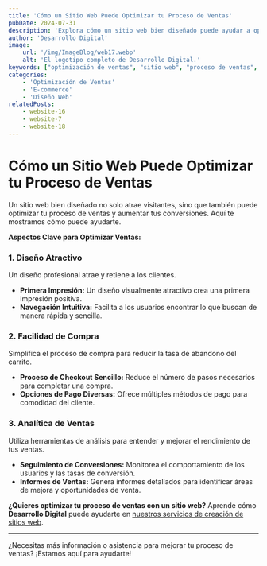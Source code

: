```yaml
---
title: 'Cómo un Sitio Web Puede Optimizar tu Proceso de Ventas'
pubDate: 2024-07-31
description: 'Explora cómo un sitio web bien diseñado puede ayudar a optimizar tu proceso de ventas y aumentar tus conversiones.'
author: 'Desarrollo Digital'
image:
    url: '/img/ImageBlog/web17.webp'
    alt: 'El logotipo completo de Desarrollo Digital.'
keywords: ["optimización de ventas", "sitio web", "proceso de ventas", "conversiones"]
categories:
    - 'Optimización de Ventas'
    - 'E-commerce'
    - 'Diseño Web'
relatedPosts: 
    - website-16
    - website-7
    - website-18
---
```


# Cómo un Sitio Web Puede Optimizar tu Proceso de Ventas

Un sitio web bien diseñado no solo atrae visitantes, sino que también puede optimizar tu proceso de ventas y aumentar tus conversiones. Aquí te mostramos cómo puede ayudarte.

**Aspectos Clave para Optimizar Ventas:**

### 1. **Diseño Atractivo**

Un diseño profesional atrae y retiene a los clientes.

- **Primera Impresión:** Un diseño visualmente atractivo crea una primera impresión positiva.
- **Navegación Intuitiva:** Facilita a los usuarios encontrar lo que buscan de manera rápida y sencilla.

### 2. **Facilidad de Compra**

Simplifica el proceso de compra para reducir la tasa de abandono del carrito.

- **Proceso de Checkout Sencillo:** Reduce el número de pasos necesarios para completar una compra.
- **Opciones de Pago Diversas:** Ofrece múltiples métodos de pago para comodidad del cliente.

### 3. **Analítica de Ventas**

Utiliza herramientas de análisis para entender y mejorar el rendimiento de tus ventas.

- **Seguimiento de Conversiones:** Monitorea el comportamiento de los usuarios y las tasas de conversión.
- **Informes de Ventas:** Genera informes detallados para identificar áreas de mejora y oportunidades de venta.

**¿Quieres optimizar tu proceso de ventas con un sitio web?** Aprende cómo **Desarrollo Digital** puede ayudarte en [nuestros servicios de creación de sitios web](https://desarrollo-digital.com/servicios/website/).

---

¿Necesitas más información o asistencia para mejorar tu proceso de ventas? ¡Estamos aquí para ayudarte!
